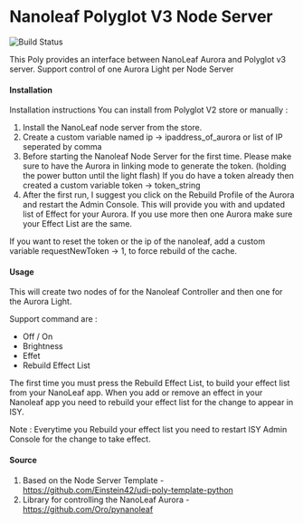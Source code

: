 # Nanoleaf Polyglot V3 Node Server

![Build Status](https://travis-ci.org/therealmysteryman/udi-nanoleaf-polyglot.svg?branch=master)

This Poly provides an interface between NanoLeaf Aurora and Polyglot v3 server. Support control of one Aurora Light per Node Server

#### Installation

Installation instructions
You can install from Polyglot V2 store or manually :

1. Install the NanoLeaf node server from the store.
2. Create a custom variable named ip -> ipaddress_of_aurora or list of IP seperated by comma
3. Before starting the Nanoleaf Node Server for the first time. Please make sure to have the Aurora in linking mode to generate the token. (holding the power button until the light flash) If you do have a token already then created a custom variable token -> token_string
4. After the first run, I suggest you click on the Rebuild Profile of the Aurora and restart the Admin Console. This will provide you with and updated list of Effect for your Aurora. If you use more then one Aurora make sure your Effect List are the same. 

If you want to reset the token or the ip of the nanoleaf, add a custom variable requestNewToken -> 1, to force rebuild of the cache.

#### Usage

This will create two nodes of for the Nanoleaf Controller and then one for the Aurora Light.

Support command are :
- Off / On 
- Brightness
- Effet
- Rebuild Effect List

The first time you must press the Rebuild Effect List, to build your effect list from your NanoLeaf app. When you add or remove an effect in your Nanoleaf app you need to rebuild your effect list for the change to appear in ISY.

Note : Everytime you Rebuild your effect list you need to restart ISY Admin Console for the change to take effect.

#### Source

1. Based on the Node Server Template - https://github.com/Einstein42/udi-poly-template-python
2. Library for controlling the NanoLeaf Aurora - https://github.com/Oro/pynanoleaf
